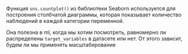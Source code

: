 Функция `sns.countplot()` из библиотеки Seaborn используется для построения столбчатой диаграммы, которая показывает количество наблюдений в каждой категории переменной.

Она полезна в ml, когда мы хотим посмотреть, равномерно ли распределены `target_variables` в датасете или нет. От этого зависит, будем ли мы применять масштабирование 